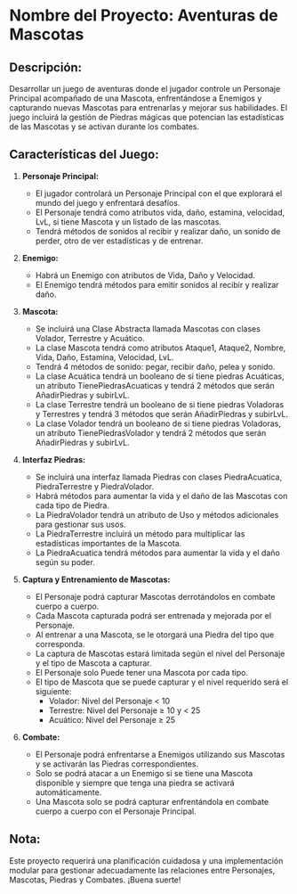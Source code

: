 # Nombre del Proyecto: Aventuras de Mascotas

## Descripción: 
Desarrollar un juego de aventuras donde el jugador controle un Personaje Principal acompañado de una Mascota, enfrentándose a Enemigos y capturando nuevas Mascotas para entrenarlas y mejorar sus habilidades. El juego incluirá la gestión de Piedras mágicas que potencian las estadísticas de las Mascotas y se activan durante los combates.

## Características del Juego:
1. **Personaje Principal:**
   - El jugador controlará un Personaje Principal con el que explorará el mundo del juego y enfrentará desafíos.
   - El Personaje tendrá como atributos vida, daño, estamina, velocidad, LvL, si tiene Mascota y un listado de las mascotas.
   - Tendrá métodos de sonidos al recibir y realizar daño, un sonido de perder, otro de ver estadísticas y de entrenar.

2. **Enemigo:**
   - Habrá un Enemigo con atributos de Vida, Daño y Velocidad.
   - El Enemigo tendrá métodos para emitir sonidos al recibir y realizar daño.

3. **Mascota:**
   - Se incluirá una Clase Abstracta llamada Mascotas con clases Volador, Terrestre y Acuático.
   - La clase Mascota tendrá como atributos Ataque1, Ataque2, Nombre, Vida, Daño, Estamina, Velocidad, LvL.
   - Tendrá 4 métodos de sonido: pegar, recibir daño, pelea y sonido.
   - La clase Acuática tendrá un booleano de si tiene piedras Acuáticas, un atributo TienePiedrasAcuaticas y tendrá 2 métodos que serán AñadirPiedras y subirLvL.
   - La clase Terrestre tendrá un booleano de si tiene piedras Voladoras y Terrestres y tendrá 3 métodos que serán AñadirPiedras y subirLvL.
   - La clase Volador tendrá un booleano de si tiene piedras Voladoras, un atributo TienePiedrasVolador y tendrá 2 métodos que serán AñadirPiedras y subirLvL.

4. **Interfaz Piedras:**
   - Se incluirá una interfaz llamada Piedras con clases PiedraAcuatica, PiedraTerrestre y PiedraVolador.
   - Habrá métodos para aumentar la vida y el daño de las Mascotas con cada tipo de Piedra.
   - La PiedraVolador tendrá un atributo de Uso y métodos adicionales para gestionar sus usos.
   - La PiedraTerrestre incluirá un método para multiplicar las estadísticas importantes de la Mascota.
   - La PiedraAcuatica tendrá métodos para aumentar la vida y el daño según su poder.

5. **Captura y Entrenamiento de Mascotas:**
   - El Personaje podrá capturar Mascotas derrotándolos en combate cuerpo a cuerpo.
   - Cada Mascota capturada podrá ser entrenada y mejorada por el Personaje.
   - Al entrenar a una Mascota, se le otorgará una Piedra del tipo que corresponda.
   - La captura de Mascotas estará limitada según el nivel del Personaje y el tipo de Mascota a capturar.
   - El Personaje solo Puede tener una Mascota por cada tipo.
   - El tipo de Mascota que se puede capturar y el nivel requerido será el siguiente:
     - Volador: Nivel del Personaje < 10
     - Terrestre: Nivel del Personaje ≥ 10 y < 25
     - Acuático: Nivel del Personaje ≥ 25

6. **Combate:**
   - El Personaje podrá enfrentarse a Enemigos utilizando sus Mascotas y se activarán las Piedras correspondientes.
   - Solo se podrá atacar a un Enemigo si se tiene una Mascota disponible y siempre que tenga una piedra se activará automáticamente.
   - Una Mascota solo se podrá capturar enfrentándola en combate cuerpo a cuerpo con el Personaje Principal.

## Nota:
Este proyecto requerirá una planificación cuidadosa y una implementación modular para gestionar adecuadamente las relaciones entre Personajes, Mascotas, Piedras y Combates. ¡Buena suerte!
